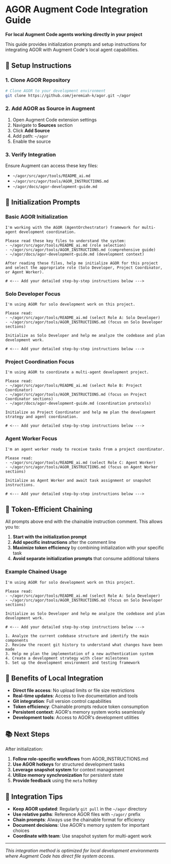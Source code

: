 # AGOR Augment Code Integration Guide

**For local Augment Code agents working directly in your project**

This guide provides initialization prompts and setup instructions for integrating AGOR with Augment Code's local agent capabilities.

## 🔧 Setup Instructions

### 1. Clone AGOR Repository

```bash
# Clone AGOR to your development environment
git clone https://github.com/jeremiah-k/agor.git ~/agor
```

### 2. Add AGOR as Source in Augment

1. Open Augment Code extension settings
2. Navigate to **Sources** section
3. Click **Add Source**
4. Add path: `~/agor`
5. Enable the source

### 3. Verify Integration

Ensure Augment can access these key files:
- `~/agor/src/agor/tools/README_ai.md`
- `~/agor/src/agor/tools/AGOR_INSTRUCTIONS.md`
- `~/agor/docs/agor-development-guide.md`

## 🚀 Initialization Prompts

### Basic AGOR Initialization

```
I'm working with the AGOR (AgentOrchestrator) framework for multi-agent development coordination.

Please read these key files to understand the system:
- ~/agor/src/agor/tools/README_ai.md (role selection)
- ~/agor/src/agor/tools/AGOR_INSTRUCTIONS.md (comprehensive guide)
- ~/agor/docs/agor-development-guide.md (development context)

After reading these files, help me initialize AGOR for this project and select the appropriate role (Solo Developer, Project Coordinator, or Agent Worker).

# <--- Add your detailed step-by-step instructions below --->
```

### Solo Developer Focus

```
I'm using AGOR for solo development work on this project.

Please read:
- ~/agor/src/agor/tools/README_ai.md (select Role A: Solo Developer)
- ~/agor/src/agor/tools/AGOR_INSTRUCTIONS.md (focus on Solo Developer sections)

Initialize as Solo Developer and help me analyze the codebase and plan development work.

# <--- Add your detailed step-by-step instructions below --->
```

### Project Coordination Focus

```
I'm using AGOR to coordinate a multi-agent development project.

Please read:
- ~/agor/src/agor/tools/README_ai.md (select Role B: Project Coordinator)
- ~/agor/src/agor/tools/AGOR_INSTRUCTIONS.md (focus on Project Coordinator sections)
- ~/agor/docs/agor-development-guide.md (coordination protocols)

Initialize as Project Coordinator and help me plan the development strategy and agent coordination.

# <--- Add your detailed step-by-step instructions below --->
```

### Agent Worker Focus

```
I'm an agent worker ready to receive tasks from a project coordinator.

Please read:
- ~/agor/src/agor/tools/README_ai.md (select Role C: Agent Worker)
- ~/agor/src/agor/tools/AGOR_INSTRUCTIONS.md (focus on Agent Worker sections)

Initialize as Agent Worker and await task assignment or snapshot instructions.

# <--- Add your detailed step-by-step instructions below --->
```

## 🎯 Token-Efficient Chaining

All prompts above end with the chainable instruction comment. This allows you to:

1. **Start with the initialization prompt**
2. **Add specific instructions** after the comment line
3. **Maximize token efficiency** by combining initialization with your specific task
4. **Avoid separate initialization prompts** that consume additional tokens

### Example Chained Usage

```
I'm using AGOR for solo development work on this project.

Please read:
- ~/agor/src/agor/tools/README_ai.md (select Role A: Solo Developer)
- ~/agor/src/agor/tools/AGOR_INSTRUCTIONS.md (focus on Solo Developer sections)

Initialize as Solo Developer and help me analyze the codebase and plan development work.

# <--- Add your detailed step-by-step instructions below --->

1. Analyze the current codebase structure and identify the main components
2. Review the recent git history to understand what changes have been made
3. Help me plan the implementation of a new authentication system
4. Create a development strategy with clear milestones
5. Set up the development environment and testing framework
```

## 🔄 Benefits of Local Integration

- **Direct file access**: No upload limits or file size restrictions
- **Real-time updates**: Access to live documentation and tools
- **Git integration**: Full version control capabilities
- **Token efficiency**: Chainable prompts reduce token consumption
- **Persistent context**: AGOR's memory system works seamlessly
- **Development tools**: Access to AGOR's development utilities

## 📚 Next Steps

After initialization:

1. **Follow role-specific workflows** from AGOR_INSTRUCTIONS.md
2. **Use AGOR hotkeys** for structured development tasks
3. **Leverage snapshot system** for context management
4. **Utilize memory synchronization** for persistent state
5. **Provide feedback** using the `meta` hotkey

## 🤝 Integration Tips

- **Keep AGOR updated**: Regularly `git pull` in the `~/agor` directory
- **Use relative paths**: Reference AGOR files with `~/agor/` prefix
- **Chain prompts**: Always use the chainable format for efficiency
- **Document decisions**: Use AGOR's memory system for important choices
- **Coordinate with team**: Use snapshot system for multi-agent work

---

*This integration method is optimized for local development environments where Augment Code has direct file system access.*
